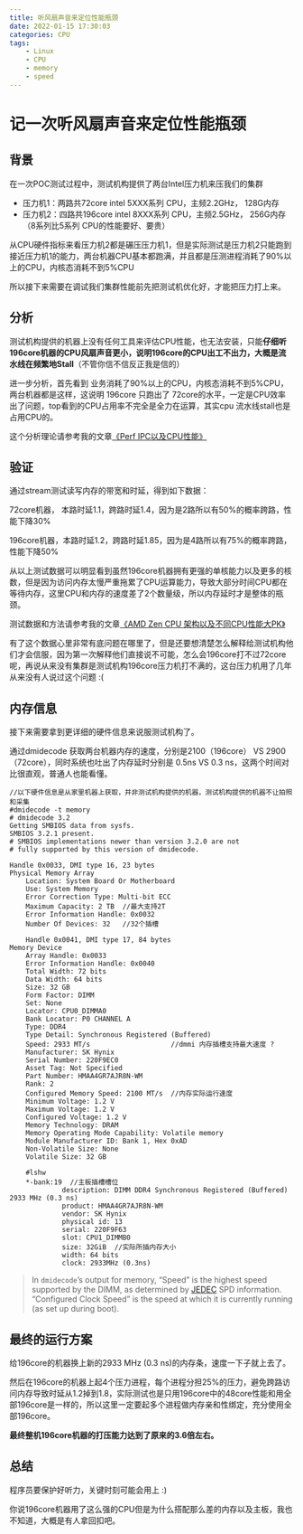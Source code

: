 ```yaml
---
title: 听风扇声音来定位性能瓶颈
date: 2022-01-15 17:30:03
categories: CPU
tags:
    - Linux
    - CPU
    - memory
    - speed
---
```


# 记一次听风扇声音来定位性能瓶颈

## 背景

在一次POC测试过程中，测试机构提供了两台Intel压力机来压我们的集群

- 压力机1：两路共72core intel 5XXX系列 CPU，主频2.2GHz， 128G内存
- 压力机2：四路共196core intel 8XXX系列 CPU，主频2.5GHz， 256G内存 （8系列比5系列 CPU的性能要好、要贵）

从CPU硬件指标来看压力机2都是碾压压力机1，但是实际测试是压力机2只能跑到接近压力机1的能力，两台机器CPU基本都跑满，并且都是压测进程消耗了90%以上的CPU，内核态消耗不到5%CPU

所以接下来需要在调试我们集群性能前先把测试机优化好，才能把压力打上来。

## 分析

测试机构提供的机器上没有任何工具来评估CPU性能，也无法安装，只能**仔细听196core机器的CPU风扇声音更小，说明196core的CPU出工不出力，大概是流水线在频繁地Stall**（不管你信不信反正我是信的）

进一步分析，首先看到 业务消耗了90%以上的CPU，内核态消耗不到5%CPU，两台机器都是这样，这说明 196core 只跑出了 72core的水平，一定是CPU效率出了问题，top看到的CPU占用率不完全是全力在运算，其实cpu 流水线stall也是占用CPU的。

这个分析理论请参考我的文章[《Perf IPC以及CPU性能》](https://plantegg.github.io/2021/05/16/Perf%20IPC%E4%BB%A5%E5%8F%8ACPU%E5%88%A9%E7%94%A8%E7%8E%87/)

## 验证

通过stream测试读写内存的带宽和时延，得到如下数据：

72core机器，  本路时延1.1，跨路时延1.4，因为是2路所以有50%的概率跨路，性能下降30%

196core机器，本路时延1.2，跨路时延1.85，因为是4路所以有75%的概率跨路，性能下降50%

从以上测试数据可以明显看到虽然196core机器拥有更强的单核能力以及更多的核数，但是因为访问内存太慢严重拖累了CPU运算能力，导致大部分时间CPU都在等待内存，这里CPU和内存的速度差了2个数量级，所以内存延时才是整体的瓶颈。

测试数据和方法请参考我的文章[《AMD Zen CPU 架构以及不同CPU性能大PK》](https://plantegg.github.io/2021/06/18/%E5%87%A0%E6%AC%BECPU%E6%80%A7%E8%83%BD%E5%AF%B9%E6%AF%94/)

有了这个数据心里非常有底问题在哪里了，但是还要想清楚怎么解释给测试机构他们才会信服，因为第一次解释他们直接说不可能，怎么会196core打不过72core呢，再说从来没有集群是测试机构196core压力机打不满的，这台压力机用了几年从来没有人说过这个问题 :(

## 内存信息

接下来需要拿到更详细的硬件信息来说服测试机构了。

通过dmidecode 获取两台机器内存的速度，分别是2100（196core） VS 2900（72core），同时系统也吐出了内存延时分别是 0.5ns VS 0.3 ns，这两个时间对比很直观，普通人也能看懂。

```
//以下硬件信息是从家里机器上获取，并非测试机构提供的机器，测试机构提供的机器不让拍照和采集
#dmidecode -t memory
# dmidecode 3.2
Getting SMBIOS data from sysfs.
SMBIOS 3.2.1 present.
# SMBIOS implementations newer than version 3.2.0 are not
# fully supported by this version of dmidecode.

Handle 0x0033, DMI type 16, 23 bytes 
Physical Memory Array
	Location: System Board Or Motherboard
	Use: System Memory
	Error Correction Type: Multi-bit ECC
	Maximum Capacity: 2 TB  //最大支持2T
	Error Information Handle: 0x0032
	Number Of Devices: 32   //32个插槽
	
	Handle 0x0041, DMI type 17, 84 bytes
Memory Device
	Array Handle: 0x0033
	Error Information Handle: 0x0040
	Total Width: 72 bits
	Data Width: 64 bits
	Size: 32 GB
	Form Factor: DIMM
	Set: None
	Locator: CPU0_DIMMA0
	Bank Locator: P0 CHANNEL A
	Type: DDR4
	Type Detail: Synchronous Registered (Buffered)
	Speed: 2933 MT/s                    //dmmi 内存插槽支持最大速度 ?
	Manufacturer: SK Hynix
	Serial Number: 220F9EC0
	Asset Tag: Not Specified
	Part Number: HMAA4GR7AJR8N-WM
	Rank: 2
	Configured Memory Speed: 2100 MT/s  //内存实际运行速度
	Minimum Voltage: 1.2 V
	Maximum Voltage: 1.2 V
	Configured Voltage: 1.2 V
	Memory Technology: DRAM
	Memory Operating Mode Capability: Volatile memory
	Module Manufacturer ID: Bank 1, Hex 0xAD
	Non-Volatile Size: None
	Volatile Size: 32 GB
	
	#lshw
	*-bank:19  //主板插槽槽位
             description: DIMM DDR4 Synchronous Registered (Buffered) 2933 MHz (0.3 ns) 
             product: HMAA4GR7AJR8N-WM
             vendor: SK Hynix
             physical id: 13
             serial: 220F9F63
             slot: CPU1_DIMMB0
             size: 32GiB  //实际所插内存大小
             width: 64 bits
             clock: 2933MHz (0.3ns)
```

> In `dmidecode`’s output for memory, “Speed” is the highest speed supported by the DIMM, as determined by [JEDEC](https://en.wikipedia.org/wiki/JEDEC) SPD information. “Configured Clock Speed” is the speed at which it is currently running (as set up during boot).

## 最终的运行方案

给196core的机器换上新的2933 MHz (0.3 ns)的内存条，速度一下子就上去了。

然后在196core的机器上起4个压力进程，每个进程分担25%的压力，避免跨路访问内存导致时延从1.2掉到1.8，实际测试也是只用196core中的48core性能和用全部196core是一样的，所以这里一定要起多个进程做内存亲和性绑定，充分使用全部196core。

**最终整机196core机器的打压能力达到了原来的3.6倍左右。**

## 总结

程序员要保护好听力，关键时刻可能会用上 :)

你说196core机器用了这么强的CPU但是为什么搭配那么差的内存以及主板，我也不知道，大概是有人拿回扣吧。
